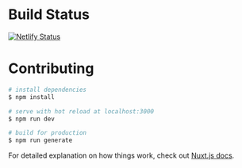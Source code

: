 # Build Status

[![Netlify Status](https://api.netlify.com/api/v1/badges/82d920af-4ce1-46d5-b75b-0368cf3c01bf/deploy-status)](https://app.netlify.com/sites/website-40342a/deploys?filter=main)

# Contributing

```bash
# install dependencies
$ npm install

# serve with hot reload at localhost:3000
$ npm run dev

# build for production
$ npm run generate
```

For detailed explanation on how things work, check out [Nuxt.js docs](https://nuxtjs.org).
